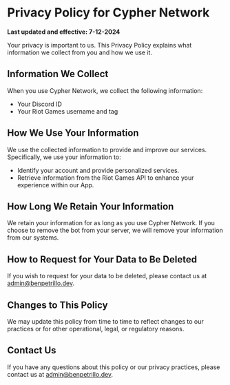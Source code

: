 # Privacy Policy for Cypher Network

**Last updated and effective: 7-12-2024**

Your privacy is important to us. This Privacy Policy explains what information we collect from you and how we use it.

## Information We Collect

When you use Cypher Network, we collect the following information:
- Your Discord ID
- Your Riot Games username and tag

## How We Use Your Information

We use the collected information to provide and improve our services. Specifically, we use your information to:
- Identify your account and provide personalized services.
- Retrieve information from the Riot Games API to enhance your experience within our App.

## How Long We Retain Your Information

We retain your information for as long as you use Cypher Network. If you choose to remove the bot from your server, we will remove your information from our systems.

## How to Request for Your Data to Be Deleted

If you wish to request for your data to be deleted, please contact us at [admin@benpetrillo.dev](mailto:admin@benpetrillo.dev).

## Changes to This Policy

We may update this policy from time to time to reflect changes to our practices or for other operational, legal, or regulatory reasons.

## Contact Us

If you have any questions about this policy or our privacy practices, please contact us at [admin@benpetrillo.dev](mailto:admin@benpetrillo.dev).
